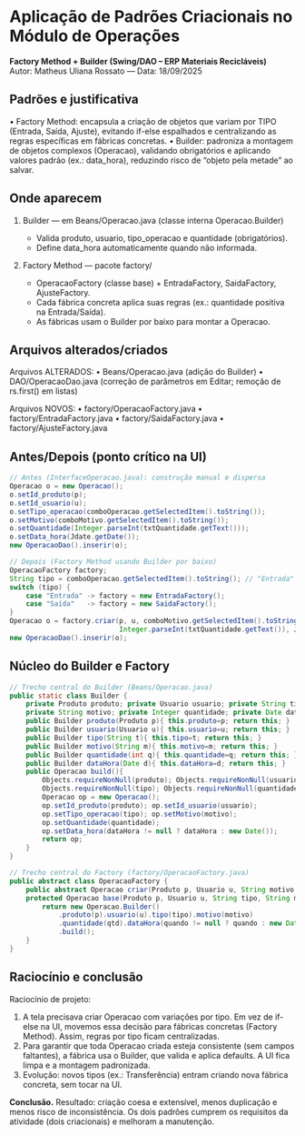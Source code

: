 # Aplicação de Padrões Criacionais no Módulo de Operações

**Factory Method + Builder (Swing/DAO – ERP Materiais Recicláveis)**  
Autor: Matheus Uliana Rossato — Data: 18/09/2025

## Padrões e justificativa

• Factory Method: encapsula a criação de objetos que variam por TIPO (Entrada, Saída, Ajuste),
  evitando if-else espalhados e centralizando as regras específicas em fábricas concretas.
• Builder: padroniza a montagem de objetos complexos (Operacao), validando obrigatórios e
  aplicando valores padrão (ex.: data_hora), reduzindo risco de “objeto pela metade” ao salvar.


## Onde aparecem

1) Builder — em Beans/Operacao.java (classe interna Operacao.Builder)
   - Valida produto, usuario, tipo_operacao e quantidade (obrigatórios).
   - Define data_hora automaticamente quando não informada.

2) Factory Method — pacote factory/
   - OperacaoFactory (classe base) + EntradaFactory, SaidaFactory, AjusteFactory.
   - Cada fábrica concreta aplica suas regras (ex.: quantidade positiva na Entrada/Saída).
   - As fábricas usam o Builder por baixo para montar a Operacao.


## Arquivos alterados/criados

Arquivos ALTERADOS:
• Beans/Operacao.java  (adição do Builder)
• DAO/OperacaoDao.java (correção de parâmetros em Editar; remoção de rs.first() em listas)

Arquivos NOVOS:
• factory/OperacaoFactory.java
• factory/EntradaFactory.java
• factory/SaidaFactory.java
• factory/AjusteFactory.java


## Antes/Depois (ponto crítico na UI)
```java
// Antes (InterfaceOperacao.java): construção manual e dispersa
Operacao o = new Operacao();
o.setId_produto(p);
o.setId_usuario(u);
o.setTipo_operacao(comboOperacao.getSelectedItem().toString());
o.setMotivo(comboMotivo.getSelectedItem().toString());
o.setQuantidade(Integer.parseInt(txtQuantidade.getText()));
o.setData_hora(Jdate.getDate());
new OperacaoDao().inserir(o);

```
```java
// Depois (Factory Method usando Builder por baixo)
OperacaoFactory factory;
String tipo = comboOperacao.getSelectedItem().toString(); // "Entrada" | "Saída" 
switch (tipo) {
    case "Entrada" -> factory = new EntradaFactory();
    case "Saída"   -> factory = new SaidaFactory();
}
Operacao o = factory.criar(p, u, comboMotivo.getSelectedItem().toString(),
                           Integer.parseInt(txtQuantidade.getText()), Jdate.getDate());
new OperacaoDao().inserir(o);

```

## Núcleo do Builder e Factory
```java
// Trecho central do Builder (Beans/Operacao.java)
public static class Builder {
    private Produto produto; private Usuario usuario; private String tipo;
    private String motivo; private Integer quantidade; private Date dataHora;
    public Builder produto(Produto p){ this.produto=p; return this; }
    public Builder usuario(Usuario u){ this.usuario=u; return this; }
    public Builder tipo(String t){ this.tipo=t; return this; }
    public Builder motivo(String m){ this.motivo=m; return this; }
    public Builder quantidade(int q){ this.quantidade=q; return this; }
    public Builder dataHora(Date d){ this.dataHora=d; return this; }
    public Operacao build(){
        Objects.requireNonNull(produto); Objects.requireNonNull(usuario);
        Objects.requireNonNull(tipo); Objects.requireNonNull(quantidade);
        Operacao op = new Operacao();
        op.setId_produto(produto); op.setId_usuario(usuario);
        op.setTipo_operacao(tipo); op.setMotivo(motivo);
        op.setQuantidade(quantidade);
        op.setData_hora(dataHora != null ? dataHora : new Date());
        return op;
    }
}

```
```java
// Trecho central do Factory (factory/OperacaoFactory.java)
public abstract class OperacaoFactory {
    public abstract Operacao criar(Produto p, Usuario u, String motivo, int qtd, Date quando);
    protected Operacao base(Produto p, Usuario u, String tipo, String motivo, int qtd, Date quando){
        return new Operacao.Builder()
            .produto(p).usuario(u).tipo(tipo).motivo(motivo)
            .quantidade(qtd).dataHora(quando != null ? quando : new Date())
            .build();
    }
}

```

## Raciocínio e conclusão

Raciocínio de projeto:
1) A tela precisava criar Operacao com variações por tipo. Em vez de if-else na UI, movemos essa
   decisão para fábricas concretas (Factory Method). Assim, regras por tipo ficam centralizadas.
2) Para garantir que toda Operacao criada esteja consistente (sem campos faltantes), a fábrica
   usa o Builder, que valida e aplica defaults. A UI fica limpa e a montagem padronizada.
3) Evolução: novos tipos (ex.: Transferência) entram criando nova fábrica concreta, sem tocar na UI.


**Conclusão.** 
Resultado: criação coesa e extensível, menos duplicação e menos risco de inconsistência.
Os dois padrões cumprem os requisitos da atividade (dois criacionais) e melhoram a manutenção.

